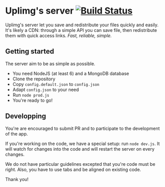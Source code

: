 # Uplimg's server [![Build Status](https://travis-ci.org/Uplimg/server.svg?branch=martin-mh-patch-1)](https://travis-ci.org/Uplimg/server)

Uplimg's server let you save and redistribute your files quickly and easily.
It's likely a CDN: through a simple API you can save file, then redistribute
them with quick access links. *Fast, reliable, simple.*

## Getting started

The server aim to be as simple as possible.

- You need NodeJS (at least 6) and a MongoDB database
- Clone the repository
- Copy ```config.default.json``` to ```config.json```
- Adapt ```config.json``` to your need
- Run ```node prod.js```
- You're ready to go!

## Developping

You're are encouraged to submit PR and to participate to the development of
the app.

If you're working on the code, we have a special setup: run ```node dev.js```.
It will watch for changes into the code and will restart the server on every
changes.

We do not have particular guidelines excepted that you're code must be right.
Also, you have to use tabs and be aligned on existing code.

Thank you!
